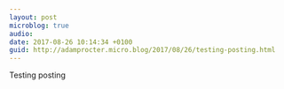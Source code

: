 ```yaml
---
layout: post
microblog: true
audio: 
date: 2017-08-26 10:14:34 +0100
guid: http://adamprocter.micro.blog/2017/08/26/testing-posting.html
---
```

Testing posting
